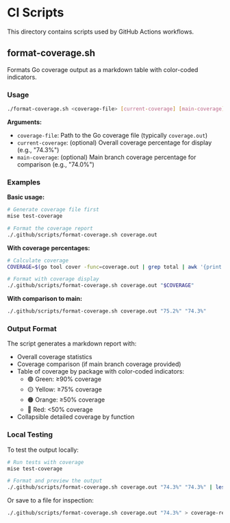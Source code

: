 # CI Scripts

This directory contains scripts used by GitHub Actions workflows.

## format-coverage.sh

Formats Go coverage output as a markdown table with color-coded indicators.

### Usage

```bash
./format-coverage.sh <coverage-file> [current-coverage] [main-coverage]
```

**Arguments:**
- `coverage-file`: Path to the Go coverage file (typically `coverage.out`)
- `current-coverage`: (optional) Overall coverage percentage for display (e.g., "74.3%")
- `main-coverage`: (optional) Main branch coverage percentage for comparison (e.g., "74.0%")

### Examples

**Basic usage:**
```bash
# Generate coverage file first
mise test-coverage

# Format the coverage report
./.github/scripts/format-coverage.sh coverage.out
```

**With coverage percentages:**
```bash
# Calculate coverage
COVERAGE=$(go tool cover -func=coverage.out | grep total | awk '{print $3}')

# Format with coverage display
./.github/scripts/format-coverage.sh coverage.out "$COVERAGE"
```

**With comparison to main:**
```bash
./.github/scripts/format-coverage.sh coverage.out "75.2%" "74.3%"
```

### Output Format

The script generates a markdown report with:
- Overall coverage statistics
- Coverage comparison (if main branch coverage provided)
- Table of coverage by package with color-coded indicators:
  - 🟢 Green: ≥90% coverage
  - 🟡 Yellow: ≥75% coverage
  - 🟠 Orange: ≥50% coverage
  - 🔴 Red: <50% coverage
- Collapsible detailed coverage by function

### Local Testing

To test the output locally:

```bash
# Run tests with coverage
mise test-coverage

# Format and preview the output
./.github/scripts/format-coverage.sh coverage.out "74.3%" "74.3%" | less
```

Or save to a file for inspection:

```bash
./.github/scripts/format-coverage.sh coverage.out "74.3%" > coverage-report.md